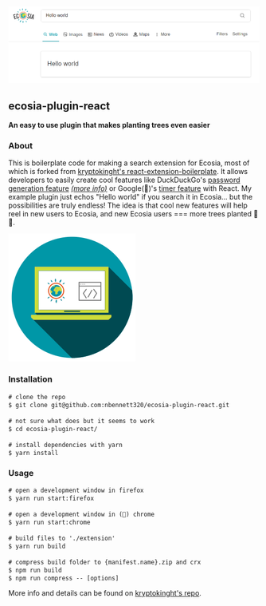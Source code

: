 ![a picture of my example plugin](./screenshots/1.png)
## ecosia-plugin-react
**An easy to use plugin that makes planting trees even easier**

### About
This is boilerplate code for making a search extension for Ecosia, most of which is forked from [kryptokinght's react-extension-boilerplate](https://github.com/kryptokinght/react-extension-boilerplate). It allows developers to easily create cool features like DuckDuckGo's [password generation feature](https://duckduckgo.com/?q=password+strong+12&ia=answer) _[(more info)](https://help.duckduckgo.com/duckduckgo-help-pages/features/instant-answers-and-other-features/)_ or Google(🤢)'s [timer feature](https://www.google.com/search?q=timer) with React.
My example plugin just echos "Hello world" if you search it in Ecosia... but the possibilities are truly endless! The idea is that cool new features will help reel in new users to Ecosia, and new Ecosia users === more trees planted 🌳💞. 

![ecosia-plugin-react's logo](./src/img/icon-256.png)

### Installation
```
# clone the repo
$ git clone git@github.com:nbennett320/ecosia-plugin-react.git

# not sure what does but it seems to work
$ cd ecosia-plugin-react/

# install dependencies with yarn
$ yarn install
```

### Usage
```
# open a development window in firefox 
$ yarn run start:firefox

# open a development window in (🤢) chrome 
$ yarn run start:chrome

# build files to './extension'
$ yarn run build

# compress build folder to {manifest.name}.zip and crx
$ npm run build
$ npm run compress -- [options]
```

More info and details can be found on [kryptokinght's repo](https://github.com/kryptokinght/react-extension-boilerplate).